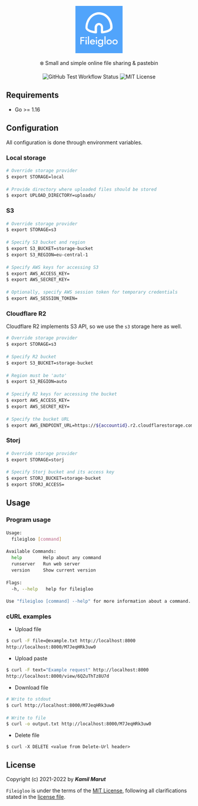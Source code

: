 <p align="center">
    <img src="public/logo.svg" width="128">
    <p align="center">❄️ Small and simple online file sharing & pastebin</p>
    <p align="center">
      <img alt="GitHub Test Workflow Status" src="https://img.shields.io/github/workflow/status/exler/fileigloo/Test">
      <img alt="MIT License" src="https://img.shields.io/github/license/exler/fileigloo?color=lightblue">
    </p>
</p>

## Requirements

* Go >= 1.16

## Configuration

All configuration is done through environment variables.

### Local storage

```bash
# Override storage provider
$ export STORAGE=local

# Provide directory where uploaded files should be stored
$ export UPLOAD_DIRECTORY=uploads/
```

### S3

```bash
# Override storage provider
$ export STORAGE=s3

# Specify S3 bucket and region
$ export S3_BUCKET=storage-bucket
$ export S3_REGION=eu-central-1

# Specify AWS keys for accessing S3
$ export AWS_ACCESS_KEY=
$ export AWS_SECRET_KEY=

# Optionally, specify AWS session token for temporary credentials
$ export AWS_SESSION_TOKEN=
```

### Cloudflare R2

Cloudflare R2 implements S3 API, so we use the `s3` storage here as well.

```bash
# Override storage provider
$ export STORAGE=s3

# Specify R2 bucket
$ export S3_BUCKET=storage-bucket

# Region must be 'auto'
$ export S3_REGION=auto

# Specify R2 keys for accessing the bucket
$ export AWS_ACCESS_KEY=
$ export AWS_SECRET_KEY=

# Specify the bucket URL
$ export AWS_ENDPOINT_URL=https://${accountid}.r2.cloudflarestorage.com
```

### Storj

```bash
# Override storage provider
$ export STORAGE=storj

# Specify Storj bucket and its access key
$ export STORJ_BUCKET=storage-bucket
$ export STORJ_ACCESS=
```

## Usage

### Program usage

```bash
Usage:
  fileigloo [command]

Available Commands:
  help        Help about any command
  runserver   Run web server
  version     Show current version

Flags:
  -h, --help   help for fileigloo

Use "fileigloo [command] --help" for more information about a command.
```

### cURL examples

* Upload file

```bash
$ curl -F file=@example.txt http://localhost:8000
http://localhost:8000/M7JeqHRk3uw0
```

* Upload paste

```bash
$ curl -F text="Example request" http://localhost:8000
http://localhost:8000/view/6QZuThTz8U7d
```

* Download file

```bash
# Write to stdout
$ curl http://localhost:8000/M7JeqHRk3uw0

# Write to file
$ curl -o output.txt http://localhost:8000/M7JeqHRk3uw0
```

* Delete file

```
$ curl -X DELETE <value from Delete-Url header>
```

## License

Copyright (c) 2021-2022 by ***Kamil Marut***

`Fileigloo` is under the terms of the [MIT License](https://www.tldrlegal.com/l/mit), following all clarifications stated in the [license file](LICENSE).

